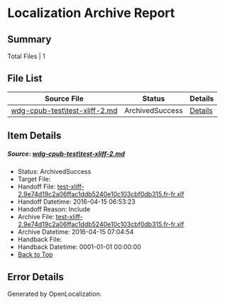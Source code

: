 # <a name='report-top'></a> Localization Archive Report

## Summary
 Total Files | 1

## File List
 Source File | Status | Details 
 ----------- | ------ | ------- 
 [wdg-cpub-test\test-xliff-2.md](https://github.com/OpenLocalizationOrg/wdg-cpub-test/blob/174bb04cd8a312735024d4ae92a2bfd3cc8c2f9e/wdg-cpub-test/test-xliff-2.md) | ArchivedSuccess | [Details](#5810d7bc839c7c1efa60f960dd71475c986eae7d1678)

## Item Details
##### <a name='5810d7bc839c7c1efa60f960dd71475c986eae7d1678'></a> Source: [wdg-cpub-test\test-xliff-2.md](https://github.com/OpenLocalizationOrg/wdg-cpub-test/blob/174bb04cd8a312735024d4ae92a2bfd3cc8c2f9e/wdg-cpub-test/test-xliff-2.md)
* Status: ArchivedSuccess
* Target File: 
* Handoff File: [test-xliff-2.9e74d19c2a06ffac1ddb5240e10c103cbf0db315.fr-fr.xlf](https://github.com/OpenLocalizationOrg/olhandoff/blob/eb53cf5e7ce9f0873af51f41f95eac5e47508e26/ol-handoff/OpenLocalizationOrg/wdg-cpub-test.fr-fr/master/test-xliff-2.9e74d19c2a06ffac1ddb5240e10c103cbf0db315.fr-fr.xlf)
* Handoff Datetime: 2016-04-15 06:53:23
* Handoff Reason: Include
* Archive File: [test-xliff-2.9e74d19c2a06ffac1ddb5240e10c103cbf0db315.fr-fr.xlf](https://github.com/OpenLocalizationOrg/olhandoff/blob/69e1c40b8863dc3630c36c995c223aa7022bb325/ol-handoff/OpenLocalizationOrg/wdg-cpub-test.fr-fr/master/archive/test-xliff-2.9e74d19c2a06ffac1ddb5240e10c103cbf0db315.fr-fr.xlf)
* Archive Datetime: 2016-04-15 07:04:54
* Handback File: 
* Handback Datetime: 0001-01-01 00:00:00
* [Back to Top](#report-top)


## Error Details

Generated by OpenLocalization.
